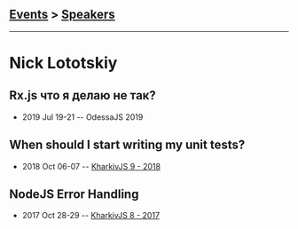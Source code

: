 ## [Events](../README.md) > [Speakers](../speakers.md)
---

# Nick Lototskiy

## Rx.js что я делаю не так?
- 2019 Jul 19-21 -- OdessaJS 2019    
## When should I start writing my unit tests?
- 2018 Oct 06-07 -- [KharkivJS 9 - 2018](https://www.youtube.com/watch?v=LpE4vuJnCcA)    
## NodeJS Error Handling
- 2017 Oct 28-29 -- [KharkivJS 8 - 2017](https://www.youtube.com/watch?v=ytatJN8yYn4)    

